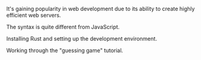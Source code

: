 It's gaining popularity in web development due to its ability to create highly efficient web servers.

The syntax is quite different from JavaScript.

Installing Rust and setting up the development environment.

Working through the "guessing game" tutorial.